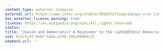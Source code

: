 ```yaml
---
content_type: external-resource
external_url: https://www.jstor.org/stable/30245727?seq=1#page_scan_tab_contents
has_external_license_warning: true
license: https://en.wikipedia.org/wiki/All_rights_reserved
status: ''
title: "Jewish and Democratic? A Rejoinder to the \u2018Ethnic Democracy\u2019 Debate"
uid: 022c4c47-beb7-4ada-a7b8-19bc09d03c22
wayback_url: ''
---
```

